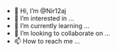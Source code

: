 - 👋 Hi, I’m @Nir12aj
- 👀 I’m interested in ...
- 🌱 I’m currently learning ...
- 💞️ I’m looking to collaborate on ...
- 📫 How to reach me ...

<!---
Nir12aj/Nir12aj is a ✨ special ✨ repository because its `README.md` (this file) appears on your GitHub profile.
You can click the Preview link to take a look at your changes.
--->
